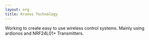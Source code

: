 ```yaml
---
layout: org
title: Kronos Technology
---
```

Working to create easy to use wireless control systems. Mainly using ardionos and NRF24L01+ Transmitters.
